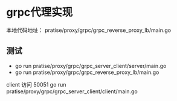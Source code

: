 # grpc代理实现

本地代码地址： pratise/proxy/grpc/grpc_reverse_proxy_lb/main.go

## 测试
- go run pratise/proxy/grpc/grpc_server_client/server/main.go
- go run pratise/proxy/grpc/grpc_reverse_proxy_lb/main.go

client 访问 50051
go run pratise/proxy/grpc/grpc_server_client/client/main.go